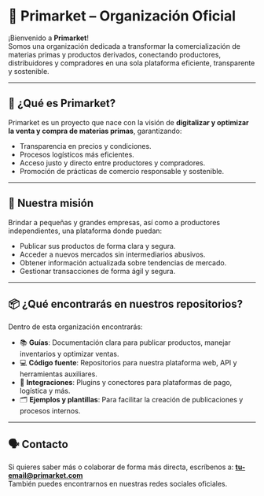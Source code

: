 # 🛒 Primarket – Organización Oficial

¡Bienvenido a **Primarket**!  
Somos una organización dedicada a transformar la comercialización de materias primas y productos derivados, conectando productores, distribuidores y compradores en una sola plataforma eficiente, transparente y sostenible.

---

## 🚀 ¿Qué es Primarket?

Primarket es un proyecto que nace con la visión de **digitalizar y optimizar la venta y compra de materias primas**, garantizando:
- Transparencia en precios y condiciones.
- Procesos logísticos más eficientes.
- Acceso justo y directo entre productores y compradores.
- Promoción de prácticas de comercio responsable y sostenible.

---

## 🎯 Nuestra misión

Brindar a pequeñas y grandes empresas, así como a productores independientes, una plataforma donde puedan:
- Publicar sus productos de forma clara y segura.
- Acceder a nuevos mercados sin intermediarios abusivos.
- Obtener información actualizada sobre tendencias de mercado.
- Gestionar transacciones de forma ágil y segura.

---

## 📦 ¿Qué encontrarás en nuestros repositorios?

Dentro de esta organización encontrarás:
- 📚 **Guías**: Documentación clara para publicar productos, manejar inventarios y optimizar ventas.
- 💻 **Código fuente**: Repositorios para nuestra plataforma web, API y herramientas auxiliares.
- 🔗 **Integraciones**: Plugins y conectores para plataformas de pago, logística y más.
- 🗂️ **Ejemplos y plantillas**: Para facilitar la creación de publicaciones y procesos internos.

---

## 🗣️ Contacto

Si quieres saber más o colaborar de forma más directa, escríbenos a: **[tu-email@primarket.com](mailto:contact@primarket.com)**  
También puedes encontrarnos en nuestras redes sociales oficiales.


